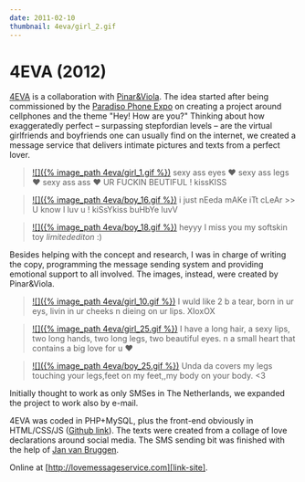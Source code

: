 ```yaml
---
date: 2011-02-10
thumbnail: 4eva/girl_2.gif
---
```


# 4EVA (2012)

[4EVA][link-site] is a collaboration with [Pinar&Viola][link-collab1]. The idea started after being commissioned by the [Paradiso Phone Expo][commissioner] on creating a project around cellphones and the theme "Hey! How are you?" Thinking about how exaggeratedly perfect – surpassing stepfordian levels – are the virtual girlfriends and boyfriends one can usually find on the internet, we created a message service that delivers intimate pictures and texts from a perfect lover.


> [![]({% image_path 4eva/girl_1.gif %})][link-site] 
> sexy ass eyes ♥ sexy ass legs ♥ sexy ass ass ♥ UR FUCKIN BEUTIFUL ! kissKISS

> [![]({% image_path 4eva/boy_16.gif %})][link-site] 
> i just nEeda mAKe iTt cLeAr >>  U know l luv u ! kiSsYkiss buHbYe luvV

> [![]({% image_path 4eva/boy_18.gif %})][link-site]
> heyyy I miss you my softskin toy *limitedediton* :)

Besides helping with the concept and research, I was in charge of writing the copy, programming the message sending system and providing emotional support to all involved. The images, instead, were created by Pinar&Viola.

> [![]({% image_path 4eva/girl_10.gif %})][link-site]
> I wuld like 2 b a tear, born in ur eys, livin in ur cheeks n dieing on ur lips. XIoxOX

> [![]({% image_path 4eva/girl_25.gif %})][link-site]
> I have a long hair, a sexy lips, two long hands, two long legs, two beautiful eyes. n a small heart that contains a big love for u ♥

> [![]({% image_path 4eva/boy_25.gif %})][link-site]
> Unda da covers my legs touching your legs,feet on my feet,,my body on your body. \<3

Initially thought to work as only SMSes in The Netherlands, we expanded the project to work also by e-mail.

4EVA was coded in PHP+MySQL, plus the front-end obviously in HTML/CSS/JS ([Github link][git]). The texts were created from a collage of love declarations around social media. The SMS sending bit was finished with the help of [Jan van Bruggen][link-collab2].

Online at [http://lovemessageservice.com][link-site].

[commissioner]: http://phone-expo.nl/
[link-site]: http://lovemessageservice.com
[link-collab1]: http://pinar-viola.com
[link-collab2]: http://un.exposedcontents.com/
[git]: http://github.com/guimachiavelli/4EVA]
